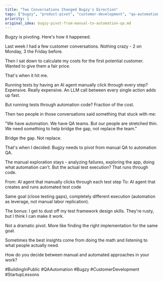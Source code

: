 ```yaml
---
title: "Two Conversations Changed Bugzy's Direction"
tags: ["bugzy", "product-pivot", "customer-development", "qa-automation", "building-in-public"]
priority: 1
original_idea: bugzy-pivot-from-manual-to-automation-qa.md
---
```


Bugzy is pivoting. Here's how it happened.

Last week I had a few customer conversations. Nothing crazy - 2 on Monday, 3 the Friday before.

Then I sat down to calculate my costs for the first potential customer. Wanted to give them a fair price.

That's when it hit me.

Running tests by having an AI agent manually click through every step? Expensive. Really expensive. An LLM call between every single action adds up fast.

But running tests through automation code? Fraction of the cost.

Then two people in those conversations said something that stuck with me:

"We have automation. We have QA teams. But our people are stretched thin. We need something to help bridge the gap, not replace the team."

Bridge the gap. Not replace.

That's when I decided: Bugzy needs to pivot from manual QA to automation QA.

The manual exploration stays - analyzing failures, exploring the app, doing what automation can't. But the actual test execution? That runs through code.

From: AI agent that manually clicks through each test step
To: AI agent that creates and runs automated test code

Same goal (close testing gaps), completely different execution (automation as leverage, not manual labor replication).

The bonus: I get to dust off my test framework design skills. They're rusty, but I think I can make it work.

Not a dramatic pivot. More like finding the right implementation for the same goal.

Sometimes the best insights come from doing the math and listening to what people actually need.

How do you decide between manual and automated approaches in your work?

#BuildingInPublic #QAAutomation #Bugzy #CustomerDevelopment #StartupLessons
